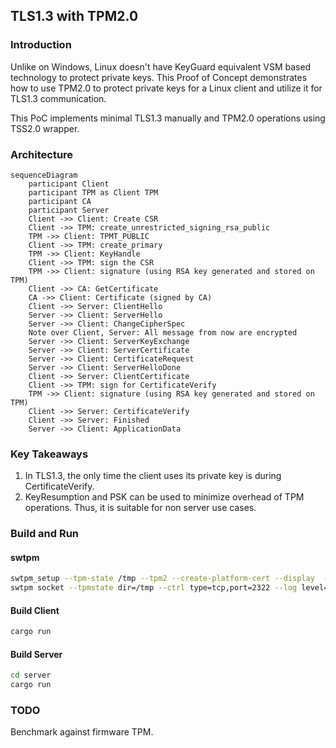 ## TLS1.3 with TPM2.0

### Introduction

Unlike on Windows, Linux doesn't have KeyGuard equivalent VSM based technology to protect private keys.
This Proof of Concept demonstrates how to use TPM2.0 to protect private keys for a Linux client and utilize it for
TLS1.3 communication.

This PoC implements minimal TLS1.3 manually and TPM2.0 operations using TSS2.0 wrapper.

### Architecture

```mermaid
sequenceDiagram
    participant Client
    participant TPM as Client TPM
    participant CA
    participant Server
    Client ->> Client: Create CSR
    Client ->> TPM: create_unrestricted_signing_rsa_public
    TPM ->> Client: TPMT_PUBLIC
    Client ->> TPM: create_primary
    TPM ->> Client: KeyHandle
    Client ->> TPM: sign the CSR
    TPM ->> Client: signature (using RSA key generated and stored on TPM)
    Client ->> CA: GetCertificate
    CA ->> Client: Certificate (signed by CA)
    Client ->> Server: ClientHello
    Server ->> Client: ServerHello
    Server ->> Client: ChangeCipherSpec
    Note over Client, Server: All message from now are encrypted
    Server ->> Client: ServerKeyExchange
    Server ->> Client: ServerCertificate
    Server ->> Client: CertificateRequest
    Server ->> Client: ServerHelloDone
    Client ->> Server: ClientCertificate
    Client ->> TPM: sign for CertificateVerify
    TPM ->> Client: signature (using RSA key generated and stored on TPM)
    Client ->> Server: CertificateVerify
    Client ->> Server: Finished
    Server ->> Client: ApplicationData
```

### Key Takeaways
1. In TLS1.3, the only time the client uses its private key is during CertificateVerify.
2. KeyResumption and PSK can be used to minimize overhead of TPM operations. Thus, it is suitable for non server use cases.


### Build and Run
#### swtpm
```bash
swtpm_setup --tpm-state /tmp --tpm2 --create-platform-cert --display  --create-ek-cert --overwrite
swtpm socket --tpmstate dir=/tmp --ctrl type=tcp,port=2322 --log level=20 --tpm2 --flags not-need-init,startup-clear --server type=tcp,port=2321
```
#### Build Client
```bash
cargo run
```
#### Build Server
```bash 
cd server
cargo run
```
### TODO
Benchmark against firmware TPM.